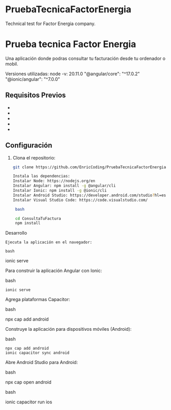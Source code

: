 # PruebaTecnicaFactorEnergia
Technical test for Factor Energia company. 

# Prueba tecnica Factor Energia

Una aplicación donde podras consultar tu facturación desde tu ordenador o mobil.

Versiones utilizadas: 
    node -v: 20.11.0
    "@angular/core": "^17.0.2"
    "@ionic/angular": "^7.0.0"

## Requisitos Previos

- [Node.js]: https://nodejs.org/
- [Angular CLI]: https://angular.io/cli
- [Ionic CLI]: https://ionicframework.com/
- [Android Studio]: https://developer.android.com/studio?hl=es-419
- [Visual Studio Code]: https://code.visualstudio.com/

## Configuración

1. Clona el repositorio:

   ```bash
   git clone https://github.com/EnricCoding/PruebaTecnicaFactorEnergia.git

   Instala las dependencias:
   Instalar Node: https://nodejs.org/en
   Instalar Angular: npm install -g @angular/cli
   Instalar Ionic: npm install -g @ionic/cli
   Instalar Android Studio: https://developer.android.com/studio?hl=es-419
   Instalar Visual Studio Code: https://code.visualstudio.com/

    bash

    cd ConsultaTuFactura
    npm install

Desarrollo

    Ejecuta la aplicación en el navegador:

    bash

ionic serve

Para construir la aplicación Angular con Ionic:

bash

    ionic serve


Agrega plataformas Capacitor:

bash

npx cap add android



Construye la aplicación para dispositivos móviles (Android):

bash

    npx cap add android
    ionic capacitor sync android
   

Abre Android Studio para Android:

bash

npx cap open android


bash

ionic capacitor run ios
